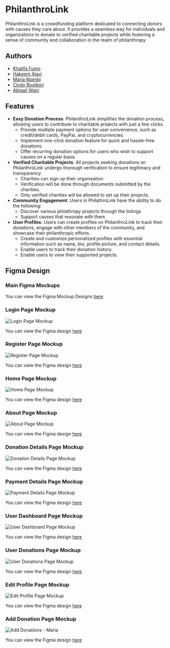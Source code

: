 # PhilanthroLink

PhilanthroLink is a crowdfunding platform dedicated to connecting donors with causes they care about. It provides a seamless way for individuals and organizations to donate to verified charitable projects while fostering a sense of community and collaboration in the realm of philanthropy.

## Authors

- [Khalifa Fumo](https://github.com/khalifa47)
- [Hakeem Alavi](https://github.com/HakeemAlavi)
- [Maria Njambi](https://github.com/Njambi-M)
- [Cindy Bosibori](https://github.com/CindyBSydney)
- [Abigail Wairi](https://github.com/Abbymuso1)

## Features

- **Easy Donation Process**: PhilanthroLink simplifies the donation process, allowing users to contribute to charitable projects with just a few clicks.
  - Provide multiple payment options for user convenience, such as credit/debit cards, PayPal, and cryptocurrencies.
  - Implement one-click donation feature for quick and hassle-free donations.
  - Offer recurring donation options for users who wish to support causes on a regular basis.
- **Verified Charitable Projects**: All projects seeking donations on PhilanthroLink undergo thorough verification to ensure legitimacy and transparency.
  - Charities can sign up their organisation.
  - Verification will be done through documents submitted by the charities.
  - Only verified charities will be allowed to set 
  up their projects.  
- **Community Engagement**: Users in PhilathroLink have the ability to do the following:
  - Discover various philathropy projects through the listings
  - Support causes that resonate with them
- **User Profiles**: Users can create profiles on PhilanthroLink to track their donations, engage with other members of the community, and showcase their philanthropic efforts.
  - Create and customize personalized profiles with essential information such as name, bio, profile picture, and contact details.
  - Enable users to track their donation history.
  - Enable users to view their supported projects.
    
## Figma Design
### Main Figma Mockups
You can view the Figma Mockup Designs [here](https://www.figma.com/file/OOLBd3X8Cqc1KdpPQDixO6/Philathrolink?type=design&node-id=0%3A1&mode=design&t=FG3mvojqKXZgvZtL-1)

### Login Page Mockup
![Login Page Mockup](https://github.com/digital-explorers-2/philanthro-link/assets/89918147/cdb38228-a879-4483-95ad-7293b2682584)


You can view the Figma design [here](https://www.figma.com/file/OOLBd3X8Cqc1KdpPQDixO6/Philathrolink?type=design&node-id=508%3A3546&mode=design&t=FG3mvojqKXZgvZtL-1)

 ### Register Page Mockup
![Register Page Mockup](https://github.com/digital-explorers-2/philanthro-link/assets/89918147/53ecff59-8acb-4cd1-ba63-25e4e49d3a6d)


You can view the Figma design [here](https://www.figma.com/file/OOLBd3X8Cqc1KdpPQDixO6/Philathrolink?type=design&node-id=508%3A1733&mode=design&t=FG3mvojqKXZgvZtL-1)

### Home Page Mockup
![Home Page Mockup](https://github.com/digital-explorers-2/philanthro-link/assets/89918147/e6b1edf4-8826-465f-b336-374b5ece6382)

You can view the Figma design [here](https://www.figma.com/design/OOLBd3X8Cqc1KdpPQDixO6/Philathrolink?node-id=403%3A2&t=qd6lVWkVSxE0FAH7-1)

### About Page Mockup
![About Page Mockup](https://github.com/digital-explorers-2/philanthro-link/assets/89918147/d0aa1127-6635-49be-9217-637bbf6e05b8)

You can view the Figma design [here](https://www.figma.com/design/OOLBd3X8Cqc1KdpPQDixO6/Philathrolink?node-id=508%3A1574&t=DMpKwPYHV12qD28O-1)

### Donation Details Page Mockup
![Donation Details Page Mockup](https://github.com/digital-explorers-2/philanthro-link/assets/89918147/172620b5-df04-4877-95eb-2f0da6f655a0)

You can view the Figma design [here](https://www.figma.com/design/OOLBd3X8Cqc1KdpPQDixO6/Philathrolink?node-id=843%3A31&t=WQOUUm30z2nJCaYb-1)

### Payment Details Page Mockup
![Payment Details Page Mockup](https://github.com/digital-explorers-2/philanthro-link/assets/89918147/2237fdfa-575d-41e0-a7b5-cc1a046d1d87)

You can view the Figma design [here](https://www.figma.com/design/OOLBd3X8Cqc1KdpPQDixO6/Philathrolink?node-id=843%3A154&t=WQOUUm30z2nJCaYb-1)

### User Dashboard Page Mockup
![User Dashboard Page Mockup](https://github.com/digital-explorers-2/philanthro-link/assets/89918147/eb42f2d4-52cf-4cd9-9f6e-6600a682fb09)

You can view the Figma design [here](https://www.figma.com/design/OOLBd3X8Cqc1KdpPQDixO6/Philathrolink?node-id=847%3A37&t=WQOUUm30z2nJCaYb-1)

### User Donations Page Mockup
![User Donations Page Mockup](https://github.com/digital-explorers-2/philanthro-link/assets/89918147/17010eb1-e944-49d6-be7c-5b3cedb77c0a)

You can view the Figma design [here](https://www.figma.com/design/OOLBd3X8Cqc1KdpPQDixO6/Philathrolink?node-id=849%3A117&t=WQOUUm30z2nJCaYb-1)

### Edit Profile Page Mockup
![Edit Profile Page Mockup](https://github.com/digital-explorers-2/philanthro-link/assets/89918147/a652b5ec-616d-451e-8c78-3fda00e677d2)

You can view the Figma design [here](https://www.figma.com/design/OOLBd3X8Cqc1KdpPQDixO6/Philathrolink?node-id=850%3A200&t=WQOUUm30z2nJCaYb-1)

### Add Donation Page Mockup
![Add Donations - Maria](https://github.com/digital-explorers-2/philanthro-link/assets/89918147/0d692331-93cf-4b1d-8688-7dca79a40b3b)

You can view the Figma design [here](https://www.figma.com/design/OOLBd3X8Cqc1KdpPQDixO6/Philathrolink?node-id=848%3A39&t=WQOUUm30z2nJCaYb-1)
